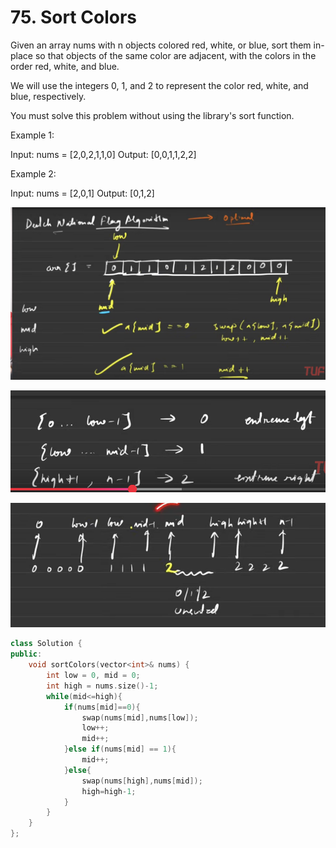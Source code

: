 # 75. Sort Colors

Given an array nums with n objects colored red, white, or blue, sort them in-place so that objects of the same color are adjacent, with the colors in the order red, white, and blue.

We will use the integers 0, 1, and 2 to represent the color red, white, and blue, respectively.

You must solve this problem without using the library's sort function.

Example 1:

Input: nums = [2,0,2,1,1,0]
Output: [0,0,1,1,2,2]

Example 2:

Input: nums = [2,0,1]
Output: [0,1,2]


![alt text](image-1.png)

![alt text](image-2.png)

![alt text](image-3.png)

```cpp
class Solution {
public:
    void sortColors(vector<int>& nums) {
        int low = 0, mid = 0;
        int high = nums.size()-1;
        while(mid<=high){
            if(nums[mid]==0){
                swap(nums[mid],nums[low]);
                low++;
                mid++;
            }else if(nums[mid] == 1){
                mid++;
            }else{
                swap(nums[high],nums[mid]);
                high=high-1;
            }
        }
    }
};
```